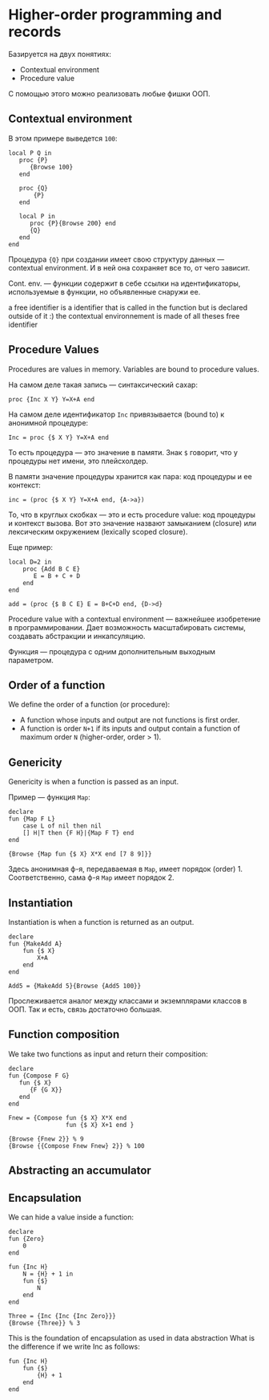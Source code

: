 # Higher-order programming and records

Базируется на двух понятиях:
* Contextual environment
* Procedure value

С помощью этого можно реализовать любые фишки ООП.

## Contextual environment
В этом примере выведется `100`:

```oz
local P Q in
   proc {P}
      {Browse 100}
   end

   proc {Q}
       {P}
   end
   
   local P in
      proc {P}{Browse 200} end
      {Q}
   end
end
```

Процедура `{Q}` при создании имеет свою структуру данных — contextual environment. И в ней она сохраняет все то, от чего зависит.

Cont. env. — функции содержит в себе ссылки на идентификаторы, используемые в функции, но объявленные снаружи ее.

a free identifier is a identifier that is called in the function but is declared outside of it :) the contextual environnement is made of all theses free identifier

## Procedure Values
Procedures are values in memory. Variables are bound to procedure values.

На самом деле такая запись — синтаксический сахар:

```oz
proc {Inc X Y} Y=X+A end
```

На самом деле идентификатор `Inc` привязывается (bound to) к анонимной процедуре:

```oz
Inc = proc {$ X Y} Y=X+A end
```

То есть процедура — это значение в памяти. Знак `$` говорит, что у процедуры нет имени, это плейсхолдер.

В памяти значение процедуры хранится как пара: код процедуры и ее контекст:

```oz
inc = (proc {$ X Y} Y=X+A end, {A->a})
```

То, что в круглых скобках — это и есть procedure value: код процедуры и контекст вызова. Вот это значение назвают замыканием (closure) или лексическим окружением (lexically scoped closure).

Еще пример:

```oz
local D=2 in
    proc {Add B C E}
       E = B + C + D
    end
end

add = (proc {$ B C E} E = B+C+D end, {D->d}
```

Procedure value with a contextual environment — важнейшее изобретение в программировании. Дает возможность масштабировать системы, создавать абстракции и инкапсуляцию.

Функция — процедура с одним дополнительным выходным параметром.

## Order of a function
We define the order of a function (or procedure):
* A function whose inputs and output are not functions is first order.
* A function is order `N+1` if its inputs and output contain a function of maximum order `N` (higher-order, order > 1).

## Genericity
Genericity is when a function is passed as an input.

Пример — функция `Map`:

```oz
declare
fun {Map F L}
    case L of nil then nil
    [] H|T then {F H}|{Map F T} end
end

{Browse {Map fun {$ X} X*X end [7 8 9]}}
```

Здесь анонимная ф-я, передаваемая в `Map`, имеет порядок (order) 1. Соответственно, сама ф-я `Map` имеет порядок 2.

## Instantiation
Instantiation is when a function is returned as an output.

```oz
declare
fun {MakeAdd A}
    fun {$ X}
        X+A
    end
end

Add5 = {MakeAdd 5}{Browse {Add5 100}}
```

Прослеживается аналог между классами и экземплярами классов в ООП. Так и есть, связь достаточно большая.

## Function composition
We take two functions as input and return their composition:

```oz
declare
fun {Compose F G}
   fun {$ X}
      {F {G X}}
   end
end

Fnew = {Compose fun {$ X} X*X end
                fun {$ X} X+1 end }

{Browse {Fnew 2}} % 9
{Browse {{Compose Fnew Fnew} 2}} % 100
```

## Abstracting an accumulator

## Encapsulation
We can hide a value inside a function:

```oz
declare
fun {Zero}
    0
end

fun {Inc H}
    N = {H} + 1 in
    fun {$}
        N
    end
end

Three = {Inc {Inc {Inc Zero}}}
{Browse {Three}} % 3
```

This is the foundation of encapsulation as used in data abstraction
What is the difference if we write Inc as follows:

```oz
fun {Inc H}
    fun {$}
        {H} + 1
    end
end
```


